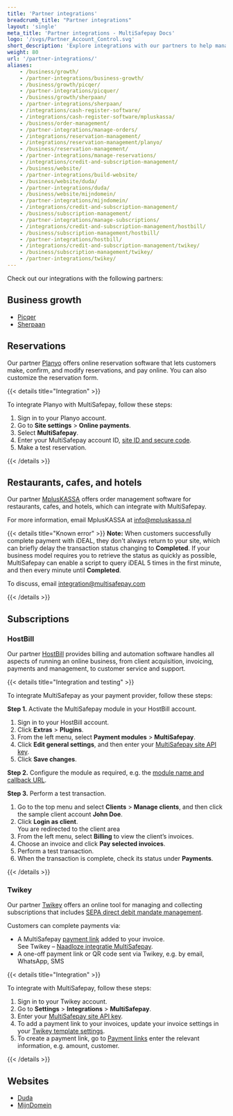 ```yaml
---
title: 'Partner integrations'
breadcrumb_title: "Partner integrations"
layout: 'single'
meta_title: 'Partner integrations - MultiSafepay Docs'
logo: '/svgs/Partner_Account_Control.svg'
short_description: 'Explore integrations with our partners to help manage your business.'
weight: 80
url: '/partner-integrations/'
aliases:
    - /business/growth/
    - /partner-integrations/business-growth/
    - /business/growth/picqer/
    - /partner-integrations/picquer/
    - /business/growth/sherpaan/
    - /partner-integrations/sherpaan/
    - /integrations/cash-register-software/
    - /integrations/cash-register-software/mpluskassa/
    - /business/order-management/
    - /partner-integrations/manage-orders/
    - /integrations/reservation-management/
    - /integrations/reservation-management/planyo/
    - /business/reservation-management/
    - /partner-integrations/manage-reservations/
    - /integrations/credit-and-subscription-management/
    - /business/website/
    - /partner-integrations/build-website/
    - /business/website/duda/
    - /partner-integrations/duda/
    - /business/website/mijndomein/
    - /partner-integrations/mijndomein/
    - /integrations/credit-and-subscription-management/
    - /business/subscription-management/
    - /partner-integrations/manage-subscriptions/
    - /integrations/credit-and-subscription-management/hostbill/
    - /business/subscription-management/hostbill/
    - /partner-integrations/hostbill/
    - /integrations/credit-and-subscription-management/twikey/
    - /business/subscription-management/twikey/
    - /partner-integrations/twikey/
---
```

Check out our integrations with the following partners:

## Business growth

- [Picqer](https://picqer.com/nl)
- [Sherpaan](https://sherpaan.nl/project/multisafepay/)

## Reservations

Our partner [Planyo](https://www.planyo.com/) offers online reservation software that lets customers make, confirm, and modify reservations, and pay online. You can also customize the reservation form. 

{{< details title="Integration" >}}

To integrate Planyo with MultiSafepay, follow these steps:

1. Sign in to your Planyo account.
2. Go to **Site settings** > **Online payments**.
3. Select **MultiSafepay**.
4. Enter your MultiSafepay account ID, [site ID and secure code](/account/managing-websites/#viewing-the-site-id-api-key-and-secure-code).  
5. Make a test reservation. 

{{< /details >}}

## Restaurants, cafes, and hotels

Our partner [MplusKASSA](https://www.mpluskassa.nl) offers order management software for restaurants, cafes, and hotels, which can integrate with MultiSafepay.

For more information, email MplusKASSA at <info@mpluskassa.nl>

{{< details title="Known error" >}}
**Note:** When customers successfully complete payment with iDEAL, they don't always return to your site, which can briefly delay the transaction status changing to **Completed**. If your business model requires you to retrieve the status as quickly as possible, MultiSafepay can enable a script to query iDEAL 5 times in the first minute, and then every minute until **Completed**.  

To discuss, email <integration@multisafepay.com>

{{< /details >}}

## Subscriptions

### HostBill

Our partner [HostBill](https://hostbillapp.com/) provides billing and automation software handles all aspects of running an online business, from client acquisition, invoicing, payments and management, to customer service and support.

{{< details title="Integration and testing" >}}

To integrate MultiSafepay as your payment provider, follow these steps:

**Step 1.** Activate the MultiSafepay module in your HostBill account.

1. Sign in to your HostBill account.
2. Click **Extras** > **Plugins**.
3. From the left menu, select **Payment modules** > **MultiSafepay**.
4. Click **Edit general settings**, and then enter your [MultiSafepay site API key](/account/managing-websites/#viewing-the-site-id-api-key-and-secure-code).
5. Click **Save changes**.

**Step 2.** Configure the module as required, e.g. the [module name and callback URL](https://hostbill.atlassian.net/wiki/spaces/DOCS/pages/559120402/MultiSafepay).

**Step 3.** Perform a test transaction.

1. Go to the top menu and select **Clients** > **Manage clients**, and then click  the sample client account **John Doe**.
2. Click **Login as client**.  
    You are redirected to the client area
3. From the left menu, select **Billing** to view the client’s invoices. 
4. Choose an invoice and click **Pay selected invoices**.
5. Perform a test transaction.
6. When the transaction is complete, check its status under **Payments**.

{{< /details >}}

### Twikey

Our partner [Twikey](https://www.twikey.com/) offers an online tool for managing and collecting subscriptions that includes [SEPA direct debit mandate management](https://www.twikey.com/solution/mandate.html).

Customers can complete payments via:

- A MultiSafepay [payment link](/payments/checkout/payment-link/) added to your invoice.  
See Twikey – [Naadloze integratie MultiSafepay](https://www.twikey.com/nl/partner/multisafepay.html).
- A one-off payment link or QR code sent via Twikey, e.g. by email, WhatsApp, SMS

{{< details title="Integration" >}}

To integrate with MultiSafepay, follow these steps:

1. Sign in to your Twikey account.
2. Go to **Settings** > **Integrations** > **MultiSafepay**.
3. Enter your [MultiSafepay site API key](/account/managing-websites/#viewing-the-site-id-api-key-and-secure-code).
4. To add a payment link to your invoices, update your invoice settings in your [Twikey template settings](https://www.beta.twikey.com/support/creditor/invoices/invoice_options.html).
5. To create a payment link, go to [Payment links](https://www.beta.twikey.com/support/creditor/paymentlinks/paymentlink_management.html) enter the relevant information, e.g. amount, customer.

{{< /details >}}

## Websites

- [Duda](https://www.duda.co/)
- [MijnDomein](https://www.mijndomein.nl/)

